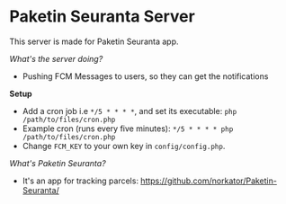 # Paketin Seuranta Server
This server is made for Paketin Seuranta app.

*What's the server doing?*
- Pushing FCM Messages to users, so they can get the notifications

**Setup**
- Add a cron job i.e ```*/5 * * * *```, and set its executable: ```php /path/to/files/cron.php```
- Example cron (runs every five minutes): ```*/5 * * * * php /path/to/files/cron.php```
- Change ```FCM_KEY``` to your own key in ```config/config.php```.

*What's Paketin Seuranta?*
- It's an app for tracking parcels: https://github.com/norkator/Paketin-Seuranta/
